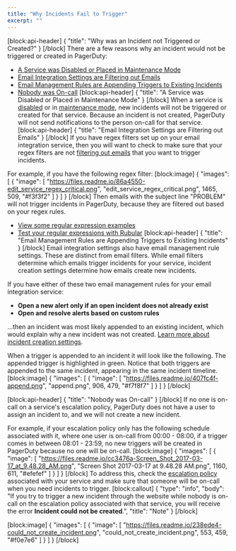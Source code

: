 ```yaml
---
title: "Why Incidents Fail to Trigger"
excerpt: ""
---
```

[block:api-header]
{
  "title": "Why was an Incident not Triggered or Created?"
}
[/block]
There are a few reasons why an incident would not be triggered or created in PagerDuty:
- [A Service was Disabled or Placed in Maintenance Mode](#section-a-service-was-disabled-or-placed-in-maintenance-mode)
- [Email Integration Settings are Filtering out Emails](#section-email-integration-settings-are-filtering-out-emails)
- [Email Management Rules are Appending Triggers to Existing Incidents](#section-email-management-rules-are-appending-triggers-to-existing-incidents)
- [Nobody was On-call](#section-nobody-was-on-call) 
[block:api-header]
{
  "title": "A Service was Disabled or Placed in Maintenance Mode"
}
[/block]
When a service is [disabled](/docs/maintenance-windows#section-disable-a-service) or in [maintenance mode](/docs/maintenance-windows#section-scheduling-maintenance), new incidents will not be triggered or created for that service. Because an incident is not created, PagerDuty will not send notifications to the person on-call for that service.
[block:api-header]
{
  "title": "Email Integration Settings are Filtering out Emails"
}
[/block]
If you have regex filters set up on your email integration service, then you will want to check to make sure that your regex filters are not [filtering out emails](doc:email-management-filters-and-rules#section-limit-noise-with-email-integration-filters) that you want to trigger incidents.

For example, if you have the following regex filter:
[block:image]
{
  "images": [
    {
      "image": [
        "https://files.readme.io/86a4550-edit_service_regex_critical.png",
        "edit_service_regex_critical.png",
        1465,
        509,
        "#f3f3f2"
      ]
    }
  ]
}
[/block]
Then emails with the subject line "PROBLEM" will not trigger incidents in PagerDuty, because they are filtered out based on your regex rules.
- [View some regular expression examples](/docs/email-management-filters-and-rules#section-regular-expression-tips-examples)
- [Test your regular expressions with Rubular](http://rubular.com/)
[block:api-header]
{
  "title": "Email Management Rules are Appending Triggers to Existing Incidents"
}
[/block]
Email integration settings also have email management rule settings. These are distinct from email filters. While email filters determine which emails trigger incidents for your service, incident creation settings determine how emails create new incidents. 

If you have either of these two email management rules for your email integration service:
- **Open a new alert only if an open incident does not already exist**
- **Open and resolve alerts based on custom rules**

...then an incident was most likely appended to an existing incident, which would explain why a new incident was not created. [Learn more about incident creation settings](/docs/email-management-filters-and-rules#section-trigger-and-resolve-alerts-with-email-management-rules).

When a trigger is appended to an incident it will look like the following. The appended trigger is highlighted in green. Notice that both triggers are appended to the same incident, appearing in the same incident timeline.
[block:image]
{
  "images": [
    {
      "image": [
        "https://files.readme.io/407fc4f-append.png",
        "append.png",
        906,
        479,
        "#f7f8f7"
      ]
    }
  ]
}
[/block]

[block:api-header]
{
  "title": "Nobody was On-call"
}
[/block]
If no one is on-call on a service's escalation policy, PagerDuty does not have a user to assign an incident to, and we will not create a new incident. 

For example, if your escalation policy only has the following schedule associated with it, where one user is on-call from 00:00 - 08:00, if a trigger comes in between 08:01 - 23:59, no new triggers will be created in PagerDuty because no one will be on-call.
[block:image]
{
  "images": [
    {
      "image": [
        "https://files.readme.io/cc3476a-Screen_Shot_2017-03-17_at_9.48.28_AM.png",
        "Screen Shot 2017-03-17 at 9.48.28 AM.png",
        1160,
        611,
        "#efefef"
      ]
    }
  ]
}
[/block]
To address this, check the [escalation policy](doc:escalation-policies) associated with your service and make sure that someone will be on-call when you need incidents to trigger.
[block:callout]
{
  "type": "info",
  "body": "If you try to trigger a new incident through the website while nobody is on-call on the escalation policy associated with that service, you will receive the error **Incident could not be created**.",
  "title": "Note"
}
[/block]

[block:image]
{
  "images": [
    {
      "image": [
        "https://files.readme.io/238ede4-could_not_create_incident.png",
        "could_not_create_incident.png",
        553,
        459,
        "#f0e7e6"
      ]
    }
  ]
}
[/block]